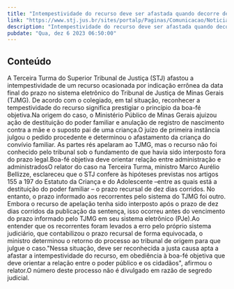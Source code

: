 ```yaml
---
title: "Intempestividade do recurso deve ser afastada quando decorre de informação errada no sistema do tribunal"
link: "https://www.stj.jus.br/sites/portalp/Paginas/Comunicacao/Noticias/2023/06122023-Intempestividade-do-recurso-deve-ser-afastada-quando-decorre-de-informacao-errada-no-sistema-do-tribunal.aspx"
description: "Intempestividade do recurso deve ser afastada quando decorre de informação errada no sistema do tribunal"
pubdate: "Qua, dez 6 2023 06:50:00"
---
```


## Conteúdo

​A Terceira Turma do Superior Tribunal de Justiça (STJ) afastou a intempestividade de um recurso ocasionada por indicação errônea da data final do prazo no sistema eletrônico do Tribunal de Justiça de Minas Gerais (TJMG). De acordo com o colegiado, em tal situação, reconhecer a tempestividade do recurso significa prestigiar o princípio da boa-fé objetiva.Na origem do caso, o Ministério Público de Minas Gerais ajuizou ação de destituição do poder familiar e anulação de registro de nascimento contra a mãe e o suposto pai de uma criança.O juízo de primeira instância julgou o pedido procedente e determinou o afastamento da criança do convívio familiar. As partes rés apelaram ao TJMG, mas o recurso não foi conhecido pelo tribunal sob o fundamento de que havia sido interposto fora do prazo legal.Boa-fé objetiva deve orientar relação entre administração e administradosO relator do caso na Terceira Turma, ministro Marco Aurélio Bellizze, esclareceu que o STJ confere às hipóteses previstas nos artigos 155 a 197 do Estatuto da Criança e do Adolescente –entre as quais está a destituição do poder familiar – o prazo recursal de dez dias corridos. No entanto, o prazo informado aos recorrentes pelo sistema do TJMG foi outro. Embora o recurso de apelação tenha sido interposto após o prazo de dez dias corridos da publicação da sentença, isso ocorreu antes do vencimento do prazo informado pelo TJMG em seu sistema eletrônico (PJe).Ao entender que os recorrentes foram levados a erro pelo próprio sistema judiciário, que contabilizou o prazo recursal de forma equivocada, o ministro determinou o retorno do processo ao tribunal de origem para que julgue o caso."Nessa situação, deve ser reconhecida a justa causa apta a afastar a intempestividade do recurso, em obediência à boa-fé objetiva que deve orientar a relação entre o poder público e os cidadãos", afirmou o relator.O número deste processo não é divulgado em razão de segredo judicial. 
